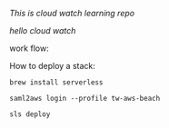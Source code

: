 *This is cloud watch learning repo*

*hello cloud watch*

work flow:

How to deploy a stack:
```shell
brew install serverless
```

```shell
saml2aws login --profile tw-aws-beach
```

```shell
sls deploy
```

